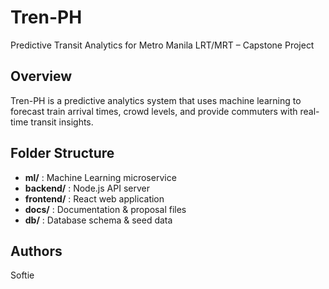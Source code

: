 # Tren-PH
Predictive Transit Analytics for Metro Manila LRT/MRT – Capstone Project

## Overview
Tren-PH is a predictive analytics system that uses machine learning to forecast train arrival times, crowd levels, and provide commuters with real-time transit insights.

## Folder Structure
- **ml/** : Machine Learning microservice
- **backend/** : Node.js API server
- **frontend/** : React web application
- **docs/** : Documentation & proposal files
- **db/** : Database schema & seed data

## Authors
Softie
